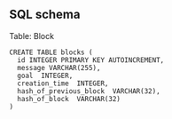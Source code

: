 ## SQL schema

Table: Block
```sqlite
CREATE TABLE blocks (
  id INTEGER PRIMARY KEY AUTOINCREMENT,
  message VARCHAR(255),
  goal  INTEGER,
  creation_time  INTEGER,
  hash_of_previous_block  VARCHAR(32),
  hash_of_block  VARCHAR(32)
)
```
